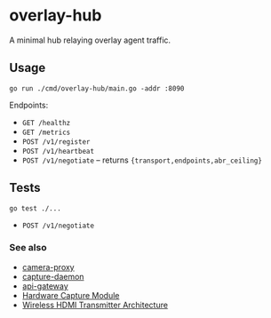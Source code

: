 # overlay-hub

A minimal hub relaying overlay agent traffic.

## Usage

```
go run ./cmd/overlay-hub/main.go -addr :8090
```

Endpoints:
- `GET /healthz`
- `GET /metrics`
- `POST /v1/register`
- `POST /v1/heartbeat`
- `POST /v1/negotiate` – returns `{transport,endpoints,abr_ceiling}`

## Tests

```
go test ./...
```

- `POST /v1/negotiate`

### See also
- [camera-proxy](../camera-proxy/README.md)
- [capture-daemon](../capture-daemon/README.md)
- [api-gateway](../api-gateway/README.md)
- [Hardware Capture Module](../../../video/modules/hwcapture/README.md)
- [Wireless HDMI Transmitter Architecture](../../../docs/TECHNICAL/wireless-hdmi/transmitter-architecture.md)

